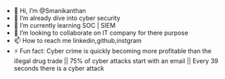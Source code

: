 - 👋 Hi, I’m @Smanikanthan
- 👀 I’m already dive into cyber security
- 🌱 I’m currently learning SOC | SIEM
- 💞️ I’m looking to collaborate on IT company for there purpose
- 📫 How to reach me linkedin,github,instgram
- ⚡ Fun fact: Cyber crime is quickly becoming more profitable than the illegal drug trade  ||  75% of cyber attacks start with an email  ||  Every 39 seconds there is a cyber attack

